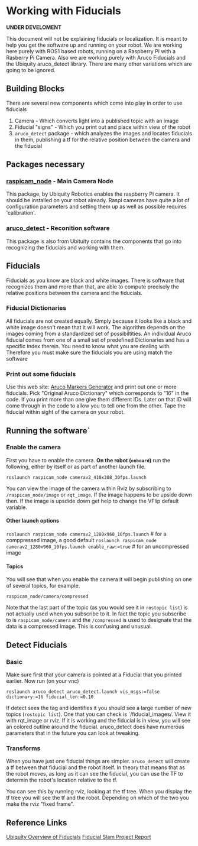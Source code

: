 # Working with Fiducials

**UNDER DEVELOMENT**

This document will not be explaining fiducials or localization. It is meant to help you get the software up and running on your robot. We are working here purely with ROS1 based robots, running on a Raspberry Pi with a Rasberry Pi Camera. Also we are working purely with Aruco Fiducials and the Ubiquity aruco_detect library. There are many other variations which are going to be ignored.

## Building Blocks

There are several new components which come into play in order to use fiducials 

1. Camera - Which converts light into a published topic with an image
1. Fiducial "signs" - Which you print out and place within view of the robot
1. `aruco_detect` package - which analyzes the images and locates fiducials in them, publishing a tf for the relative position between the camera and the fiducial

## Packages necessary

### [raspicam_node](https://github.com/UbiquityRobotics/raspicam_node) - Main Camera Node

This package, by Ubiquity Robotics enables the raspberry Pi camera. It should be installed on your robot already. Raspi cameras have quite a lot of configuration parameters and setting them up as well as possible requires 'calibration'.

### [aruco_detect](http://wiki.ros.org/aruco_detect) - Reconition software

This package is also from Ubituity contains the components that go into recognizing the fiducials and working with them.

## Fiducials

Fiducials as you know are black and white images. There is software that recognizes them and more than that, are able to compute precisely the relative positions between the camera and the fiducials. 

### Fiducial Dictionaries

All fiducials are not created equally. Simply because it looks like a black and white image doesn't mean that it will work. The algorithm depends on the images coming from a standardized set of possibiltities. An individual Aruco fiducial comes from one of a small set of predefined Dictionaries and has a specific index therein. You need to know what you are dealing with.  Therefore you must make sure the fiducials you are using match the software

### Print out some fiducials

Use this web site: [Aruco Markers Generator](https://chev.me/arucogen/) and print out one or more fiducials. Pick "Original Aruco Dictionary" which corresponds to "16" in the code. If you print more than one give them different IDs. Later on that ID will come through in the code to allow you to tell one from the other. Tape the fiducial within sight of the camera on your robot.


## Running the software`

### Enable the camera

First you have to enable the camera. **On the robot (`onboard`)** run the following, either by itself or as part of another launch file. 

`roslaunch raspicam_node camerav2_410x308_30fps.launch`

You can view the image of the camera within Rviz by subscribing to `/raspicam_node/image` or `rqt_image`. If the image happens to be upside down then. If the image is upsdide down get help to change the VFlip default variable.

#### Other launch options

`roslaunch raspicam_node camerav2_1280x960_10fps.launch` # for a comppressed image, a good default
`roslaunch raspicam_node camerav2_1280x960_10fps.launch enable_raw:=true` # for an uncompressed image

#### Topics

You will see that when you enable the camera it will begin publishing on one of several topics, for example:

`raspicam_node/camera/compressed`

Note that the last part of the topic (as you would see it in `rostopic list`) is not actually used when you subscribe to it. In fact the topic you subscribe to is `raspicam_node/camera` and the `/compressed` is used to designate that the data is a compressed image. This is confusing and unusual.

## Detect Fiducials

### Basic

Make sure first that your camera is pointed at a Fiducial that you printed earlier. Now run (on your vnc)

 `roslaunch aruco_detect aruco_detect.launch vis_msgs:=false dictionary:=16 fiducial_len:=0.10`

If detect sees the tag and identifies it you should see a large number of new topics (`rostopic list`). One that you can check is `/fiducial_images/. View it with rqt_image or rviz. If it is working and the fiducial is in view, you will see an colored outline around the fiducial. aruco_detect does have numerous parameters that in the future you can look at tweaking.

### Transforms

When you have just one fiducial things are simpler. `aruco_detect` will create a tf between that fiducial and the robot itself. In theory that means that as the robot moves, as long as it can see the fiducial, you can use the TF to determin the robot's location relative to the tf.

You can see this by running rviz, looking at the tf tree. When you display the tf tree you will see the tf and the robot. Depending on which of the two you make the rviz "fixed frame".
## Reference Links
[Ubiquity Overview of Fiducials](https://learn.ubiquityrobotics.com/fiducials)
[Fiducial Slam Project Report](https://campus-rover.gitbook.io/lab-notebook/gen4-reports/fiducialslam)


